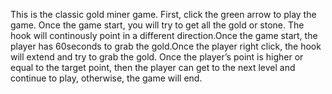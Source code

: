 This is the classic gold miner game. First, click the green arrow to play the game. Once the game start, you will try to get all the gold or stone. The hook will continously point in a different direction.Once the game start, the player has 60seconds to grab the gold.Once the player right click, the hook will extend and try to grab the gold. Once the player’s point is higher or equal to the target point, then the player can get to the next level and continue to play, otherwise, the game will end.
